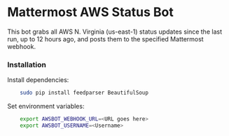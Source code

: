 # Mattermost AWS Status Bot

This bot grabs all AWS N. Virginia (us-east-1) status updates since the last run,
up to 12 hours ago, and posts them to the specified Mattermost webhook.

### Installation

Install dependencies:
```sh
	sudo pip install feedparser BeautifulSoup
```
Set environment variables:
```sh
	export AWSBOT_WEBHOOK_URL=<URL goes here>
	export AWSBOT_USERNAME=<Username>
```
